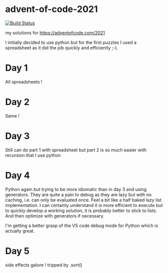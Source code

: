 # advent-of-code-2021

[![Build Status](https://travis-ci.com/benoitpas/advent-of-code-2021.svg?branch=main)](https://app.travis-ci.com/benoitpas/advent-of-code-2021)

my solutions for https://adventofcode.com/2021

I initially decided to use python but for the first puzzles I used a spreadsheet as it did the job quickly and efficiently ;-).

# Day 1
All spreadsheets !

# Day 2
Same !

# Day 3
Still can do part 1 with spreadsheet but part 2 is so much easier with recursion that I use python

# Day 4
Python again but trying to be more idiomatic than in day 3 and using generators.
They are quite a pain to debug as they are lazy but with no caching, i.e. can only be evaluated once. Feel a bit like a half baked lazy list implementation. I can certainly understand it is more efficient to execute but to quickly develop a working solution, it is probably better to stick to lists. And then optimize with generators if necessary.

I'm getting a better grasp of the VS code debug mode for Python which is actually great.

# Day 5
side effects galore ! tripped by .sort()